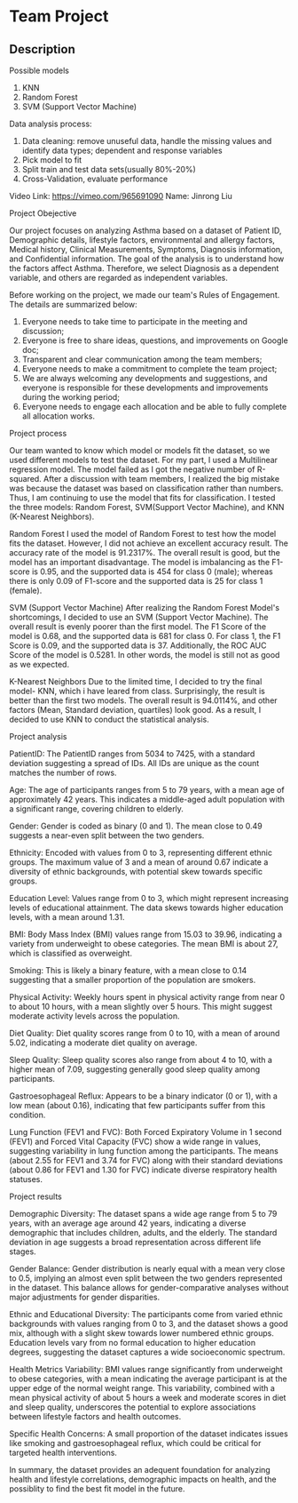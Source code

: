 # Team Project

## Description
Possible models
1. KNN 
2. Random Forest
3. SVM (Support Vector Machine)

Data analysis process:
1. Data cleaning: remove unuseful data, handle the missing values and identify data types; dependent and response variables
2. Pick model to fit
3. Split train and test data sets(usually 80%-20%)
3. Cross-Validation, evaluate performance

Video Link:
https://vimeo.com/965691090
Name: 
Jinrong Liu

Project Obejective

Our project focuses on analyzing Asthma based on a dataset of Patient ID, Demographic details, lifestyle factors, environmental and allergy factors, Medical history, Clinical Measurements, Symptoms, Diagnosis information, and Confidential information. The goal of the analysis is to understand how the factors affect Asthma. Therefore, we select Diagnosis as a dependent variable, and others are regarded as independent variables. 

Before working on the project, we made our team's Rules of Engagement. The details are summarized below:
1. Everyone needs to take time to participate in the meeting and discussion;
2. Everyone is free to share ideas, questions, and improvements on Google doc;
3. Transparent and clear communication among the team members;
4. Everyone needs to make a commitment to complete the team project;
5. We are always welcoming any developments and suggestions, and everyone is responsible for these developments and improvements during the working period;
5. Everyone needs to engage each allocation and be able to fully complete all allocation works.

Project process

Our team wanted to know which model or models fit the dataset, so we used different models to test the dataset. For my part, I used a Multilinear regression model. The model failed as I got the negative number of R-squared. After a discussion with team members, I realized the big mistake was because the dataset was based on classification rather than numbers. Thus, I am continuing to use the model that fits for classification. I tested the three models: Random Forest, SVM(Support Vector Machine), and KNN (K-Nearest Neighbors).

Random Forest
I used the model of Random Forest to test how the model fits the dataset. However, I  did not achieve an excellent accuracy result. The accuracy rate of the model is 91.2317%. The overall result is good, but the model has an important disadvantage. The model is imbalancing as the F1-score is 0.95, and the supported data is 454 for class 0 (male); whereas there is only 0.09 of F1-score and the supported data is 25 for class 1 (female).

SVM (Support Vector Machine)
After realizing the Random Forest Model's shortcomings, I decided to use an SVM (Support Vector Machine). The overall result is evenly poorer than the first model. The F1 Score of the model is 0.68, and the supported data is 681 for class 0. For class 1, the F1 Score is 0.09, and the supported data is 37. Additionally, the ROC AUC Score of the model is 0.5281. In other words, the model is still not as good as we expected.

K-Nearest Neighbors
Due to the limited time, I decided to try the final model- KNN, which i have leared from class. Surprisingly, the result is better than the first two models. The overall result is 94.0114%, and other factors (Mean, Standard deviation, quartiles) look good. As a result, I decided to use KNN to conduct the statistical analysis.

Project analysis

PatientID:
The PatientID ranges from 5034 to 7425, with a standard deviation suggesting a spread of IDs. All IDs are unique as the count matches the number of rows.

Age:
The age of participants ranges from 5 to 79 years, with a mean age of approximately 42 years. This indicates a middle-aged adult population with a significant range, covering children to elderly.

Gender:
Gender is coded as binary (0 and 1). The mean close to 0.49 suggests a near-even split between the two genders.

Ethnicity:
Encoded with values from 0 to 3, representing different ethnic groups. The maximum value of 3 and a mean of around 0.67 indicate a diversity of ethnic backgrounds, with potential skew towards specific groups.

Education Level:
Values range from 0 to 3, which might represent increasing levels of educational attainment. The data skews towards higher education levels, with a mean around 1.31.

BMI:
Body Mass Index (BMI) values range from 15.03 to 39.96, indicating a variety from underweight to obese categories. The mean BMI is about 27, which is classified as overweight.

Smoking:
This is likely a binary feature, with a mean close to 0.14 suggesting that a smaller proportion of the population are smokers.

Physical Activity:
Weekly hours spent in physical activity range from near 0 to about 10 hours, with a mean slightly over 5 hours. This might suggest moderate activity levels across the population.

Diet Quality:
Diet quality scores range from 0 to 10, with a mean of around 5.02, indicating a moderate diet quality on average.

Sleep Quality:
Sleep quality scores also range from about 4 to 10, with a higher mean of 7.09, suggesting generally good sleep quality among participants.

Gastroesophageal Reflux:
Appears to be a binary indicator (0 or 1), with a low mean (about 0.16), indicating that few participants suffer from this condition.

Lung Function (FEV1 and FVC):
Both Forced Expiratory Volume in 1 second (FEV1) and Forced Vital Capacity (FVC) show a wide range in values, suggesting variability in lung function among the participants. The means (about 2.55 for FEV1 and 3.74 for FVC) along with their standard deviations (about 0.86 for FEV1 and 1.30 for FVC) indicate diverse respiratory health statuses.


Project results

Demographic Diversity:
The dataset spans a wide age range from 5 to 79 years, with an average age around 42 years, indicating a diverse demographic that includes children, adults, and the elderly. The standard deviation in age suggests a broad representation across different life stages.

Gender Balance: 
Gender distribution is nearly equal with a mean very close to 0.5, implying an almost even split between the two genders represented in the dataset. This balance allows for gender-comparative analyses without major adjustments for gender disparities.

Ethnic and Educational Diversity: 
The participants come from varied ethnic backgrounds with values ranging from 0 to 3, and the dataset shows a good mix, although with a slight skew towards lower numbered ethnic groups. Education levels vary from no formal education to higher education degrees, suggesting the dataset captures a wide socioeconomic spectrum.

Health Metrics Variability:
BMI values range significantly from underweight to obese categories, with a mean indicating the average participant is at the upper edge of the normal weight range. This variability, combined with a mean physical activity of about 5 hours a week and moderate scores in diet and sleep quality, underscores the potential to explore associations between lifestyle factors and health outcomes.

Specific Health Concerns:
A small proportion of the dataset indicates issues like smoking and gastroesophageal reflux, which could be critical for targeted health interventions.

In summary, the dataset provides an adequent foundation for analyzing health and lifestyle correlations, demographic impacts on health, and the possiblity to find the best fit model in the future.


